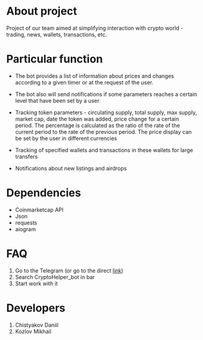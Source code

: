 # About project


Project of our team aimed at simplifying interaction with crypto world - trading, news, wallets, transactions, etc.

# Particular function

- The bot provides a list of information about prices and changes according to a given timer or at the request of the user.

- The bot also will send notifications if some parameters reaches a certain level that have been set by a user

- Tracking token parameters - circulating supply, total supply, max supply, market cap, date the token was added, price change for a certain period. The percentage is calculated as the ratio of the rate of the current period to the rate of the previous period. The price display can be set by the user in different currencies

- Tracking of specified wallets and transactions in these wallets for large transfers

- Notifications about new listings and airdrops

# Dependencies

- Coinmarketcap API
- Json
- requests
- aiogram

# FAQ

1. Go to the Telegram (or go to the direct [link])
2. Search CryptoHeIper_bot in bar
3. Start work with it

# Developers

1. Chistyakov Daniil
2. Kozlov Mikhail

[link]:t.me/CryptoHeIper_bot
